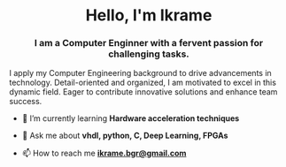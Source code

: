 <h1 align="center">Hello, I'm Ikrame</h1>
<h3 align="center">I am a Computer Enginner with a fervent passion for challenging tasks.</h3>
I apply my Computer Engineering background to drive advancements in technology. Detail-oriented and organized, I am motivated to excel in this dynamic field. Eager to contribute innovative solutions and enhance team success.

- 🌱 I’m currently learning **Hardware acceleration techniques**

- 💬 Ask me about **vhdl, python, C, Deep Learning, FPGAs**

- 📫 How to reach me **ikrame.bgr@gmail.com**
